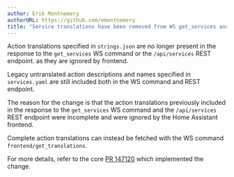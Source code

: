 ```yaml
---
author: Erik Montnemery
authorURL: https://github.com/emontnemery
title: "Service translations have been removed from WS get_services and REST /api/services"
---
```


Action translations specified in `strings.json` are no longer present in the response to the `get_services` WS command or the `/api/services` REST endpoint.
as they are ignored by frontend. 

Legacy untranslated action descriptions and names specified in `services.yaml` are still included both in the WS command and REST endpoint.

The reason for the change is that the action translations previously included in the response to the `get_services` WS command and the `/api/services` REST endpoint were incomplete and were ignored by the Home Assistant frontend.

Complete action translations can instead be fetched with the WS command `frontend/get_translations`.

For more details, refer to the core [PR 147120](https://github.com/home-assistant/core/pull/147120) which implemented the change.
